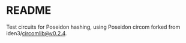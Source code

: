 # README

Test circuits for Poseidon hashing, using Poseidon circom forked from iden3/circomlib@v0.2.4.
